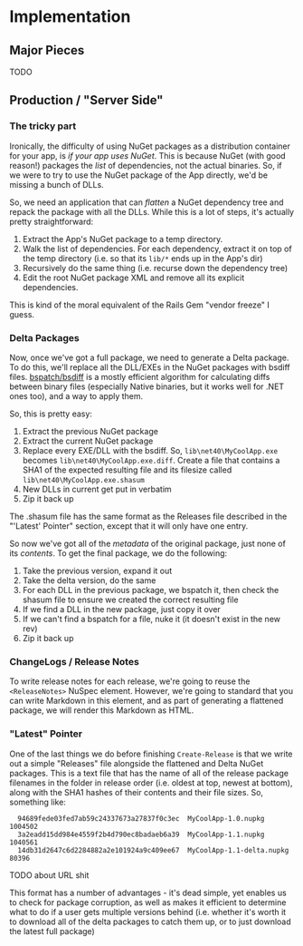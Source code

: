 # Implementation

## Major Pieces

TODO

## Production / "Server Side"

### The tricky part

Ironically, the difficulty of using NuGet packages as a distribution container for your app, is *if your app uses NuGet*. This is because NuGet (with good reason!) packages the *list* of dependencies, not the actual binaries. So, if we were to try to use the NuGet package of the App directly, we'd be missing a bunch of DLLs.

So, we need an application that can *flatten* a NuGet dependency tree and repack the package with all the DLLs. While this is a lot of steps, it's actually pretty straightforward:

1. Extract the App's NuGet package to a temp directory.
1. Walk the list of dependencies. For each dependency, extract it on top of the temp directory (i.e. so that its `lib/*` ends up in the App's dir)
1. Recursively do the same thing (i.e. recurse down the dependency tree)
1. Edit the root NuGet package XML and remove all its explicit dependencies.

This is kind of the moral equivalent of the Rails Gem "vendor freeze" I guess.

### Delta Packages

Now, once we've got a full package, we need to generate a Delta package. To do this, we'll replace all the DLL/EXEs in the NuGet packages with bsdiff files. [bspatch/bsdiff](http://code.logos.com/blog/2010/12/binary_patching_with_bsdiff.html) is a  mostly efficient algorithm for calculating diffs between binary files (especially Native binaries, but it works well for .NET ones too), and a way to apply them.

So, this is pretty easy:

1. Extract the previous NuGet package
1. Extract the current NuGet package
1. Replace every EXE/DLL with the bsdiff. So, `lib\net40\MyCoolApp.exe` becomes `lib\net40\MyCoolApp.exe.diff`. Create a file that contains a SHA1 of the expected resulting file and its filesize called `lib\net40\MyCoolApp.exe.shasum`
1. New DLLs in current get put in verbatim
1. Zip it back up

The .shasum file has the same format as the Releases file described in the "'Latest' Pointer" section, except that it will only have one entry.

So now we've got all of the *metadata* of the original package, just none of its *contents*. To get the final package, we do the following:

1. Take the previous version, expand it out
1. Take the delta version, do the same
1. For each DLL in the previous package, we bspatch it, then check the shasum file to ensure we created the correct resulting file
1. If we find a DLL in the new package, just copy it over
1. If we can't find a bspatch for a file, nuke it (it doesn't exist in the new rev)
1. Zip it back up

### ChangeLogs / Release Notes

To write release notes for each release, we're going to reuse the `<ReleaseNotes>` NuSpec element. However, we're going to standard that you can write Markdown in this element, and as part of generating a flattened package, we will render this Markdown as HTML.

### "Latest" Pointer

One of the last things we do before finishing `Create-Release` is that we write out a simple "Releases" file alongside the flattened and Delta NuGet packages. This is a text file that has the name of all of the release package filenames in the folder in release order (i.e. oldest at top, newest at bottom), along with the SHA1 hashes of their contents and their file sizes. So, something like:

```
  94689fede03fed7ab59c24337673a27837f0c3ec  MyCoolApp-1.0.nupkg  1004502
  3a2eadd15dd984e4559f2b4d790ec8badaeb6a39  MyCoolApp-1.1.nupkg  1040561
  14db31d2647c6d2284882a2e101924a9c409ee67  MyCoolApp-1.1-delta.nupkg  80396
```

TODO about URL shit

This format has a number of advantages - it's dead simple, yet enables us to check for package corruption, as well as makes it efficient to determine what to do if a user gets multiple versions behind (i.e. whether it's worth it to download all of the delta packages to catch them up, or to just download the latest full package)
